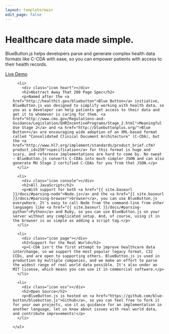 ```yaml
---
layout: template/main
edit_page: false
---
```


<style>.main { padding: 0; }</style>

<div class="home first">
  <div class="content">
    <div class="box">
      <h1>Healthcare data made simple.</h1>
      <p>BlueButton.js helps developers parse and generate complex health data formats like C-CDA with ease, so you can empower patients with access to their health records.</p>
      <div class="center">
        <a class="button" href="{{ site.baseurl }}/sandbox"><span>Live Demo</span></a>
      </div>
    </div>
  </div>
</div>

<div class="home second">
  <div class="content">
    <ul>
      
      <li>
        <div class="icon heart"></div>
        <h2>Abstract Away That 200 Page Spec</h2>
        <p>Named after the <a href="http://healthit.gov/bluebutton">Blue Button</a> initiative, BlueButton.js was designed to simplify working with health data, so you as a developer can help patients get access to their data and get it to whomever is caring for them. <a href="http://www.cms.gov/Regulations-and-Guidance/Legislation/EHRIncentivePrograms/Stage_2.html">Meaningful Use Stage 2</a> and <a href="http://bluebuttonplus.org/">Blue Button+</a> are encouraging wide adoption of an XML-based format called "Consolidated Clinical Document Architecture" (C-CDA), but the <a href="http://www.hl7.org/implement/standards/product_brief.cfm?product_id=258">specification</a> for this format is huge and scary, and reference implementations are hard to come by. No sweat – BlueButton.js converts C-CDAs into much simpler JSON and can also generate MU Stage 2 certified C-CDAs for you from that JSON.</p>
      </li>

      <li>
        <div class="icon console"></div>
        <h2>All JavaScript</h2>
        <p>With support for both <a href="{{ site.baseurl }}/docs/#parsing-node">Node.js</a> and the <a href="{{ site.baseurl }}/docs/#parsing-browser">browser</a>, you can use BlueButton.js everywhere. It's easy to call Node from the command-line from other languages like <a href="{{ site.baseurl }}/docs/#parsing-python">Python</a> and Ruby, so you can use BlueButton.js on your server without any complicated setup. And, of course, using it in the browser is as simple as adding a script tag.</p>
      </li>

      <li>
        <div class="icon page"></div>
        <h2>Support for the Real World</h2>
        <p>C-CDA isn't the first attempt to improve healthcare data interchange, so we support the most popular legacy format, C32 CCDs, and are open to supporting others. BlueButton.js is used in production by multiple companies, and we make an effort to parse the widest range of real world data possible. It's also under an MIT license, which means you can use it in commercial software.</p>
      </li>

      <li>
        <div class="icon oss"></div>
        <h2>Open Source</h2>
        <p>BlueButton.js is hosted on <a href="https://github.com/blue-button/bluebutton.js">Github</a>, so you can feel free to fork it for your own projects, use it as guidance for an implementation in another language, let us know about issues with real world data, and contribute improvements!</p>
      </li>
      
    </ul>
  </div>
</div>
